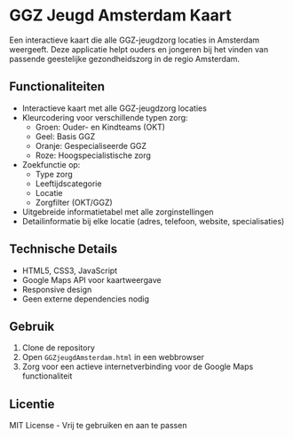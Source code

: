 # GGZ Jeugd Amsterdam Kaart

Een interactieve kaart die alle GGZ-jeugdzorg locaties in Amsterdam weergeeft. Deze applicatie helpt ouders en jongeren bij het vinden van passende geestelijke gezondheidszorg in de regio Amsterdam.

## Functionaliteiten

- Interactieve kaart met alle GGZ-jeugdzorg locaties
- Kleurcodering voor verschillende typen zorg:
  - Groen: Ouder- en Kindteams (OKT)
  - Geel: Basis GGZ
  - Oranje: Gespecialiseerde GGZ
  - Roze: Hoogspecialistische zorg
- Zoekfunctie op:
  - Type zorg
  - Leeftijdscategorie
  - Locatie
  - Zorgfilter (OKT/GGZ)
- Uitgebreide informatietabel met alle zorginstellingen
- Detailinformatie bij elke locatie (adres, telefoon, website, specialisaties)

## Technische Details

- HTML5, CSS3, JavaScript
- Google Maps API voor kaartweergave
- Responsive design
- Geen externe dependencies nodig

## Gebruik

1. Clone de repository
2. Open `GGZjeugdAmsterdam.html` in een webbrowser
3. Zorg voor een actieve internetverbinding voor de Google Maps functionaliteit

## Licentie

MIT License - Vrij te gebruiken en aan te passen 